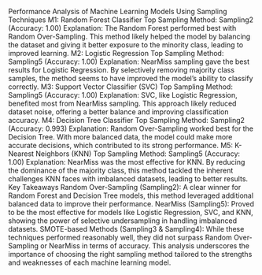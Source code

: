 Performance Analysis of Machine Learning Models Using Sampling Techniques
M1: Random Forest Classifier
Top Sampling Method: Sampling2 (Accuracy: 1.00)
Explanation: The Random Forest performed best with Random Over-Sampling. This method likely helped the model by balancing the dataset and giving it better exposure to the minority class, leading to improved learning.
M2: Logistic Regression
Top Sampling Method: Sampling5 (Accuracy: 1.00)
Explanation: NearMiss sampling gave the best results for Logistic Regression. By selectively removing majority class samples, the method seems to have improved the model’s ability to classify correctly.
M3: Support Vector Classifier (SVC)
Top Sampling Method: Sampling5 (Accuracy: 1.00)
Explanation: SVC, like Logistic Regression, benefited most from NearMiss sampling. This approach likely reduced dataset noise, offering a better balance and improving classification accuracy.
M4: Decision Tree Classifier
Top Sampling Method: Sampling2 (Accuracy: 0.993)
Explanation: Random Over-Sampling worked best for the Decision Tree. With more balanced data, the model could make more accurate decisions, which contributed to its strong performance.
M5: K-Nearest Neighbors (KNN)
Top Sampling Method: Sampling5 (Accuracy: 1.00)
Explanation: NearMiss was the most effective for KNN. By reducing the dominance of the majority class, this method tackled the inherent challenges KNN faces with imbalanced datasets, leading to better results.
Key Takeaways
Random Over-Sampling (Sampling2): A clear winner for Random Forest and Decision Tree models, this method leveraged additional balanced data to improve their performance.
NearMiss (Sampling5): Proved to be the most effective for models like Logistic Regression, SVC, and KNN, showing the power of selective undersampling in handling imbalanced datasets.
SMOTE-based Methods (Sampling3 & Sampling4): While these techniques performed reasonably well, they did not surpass Random Over-Sampling or NearMiss in terms of accuracy.
This analysis underscores the importance of choosing the right sampling method tailored to the strengths and weaknesses of each machine learning model.
